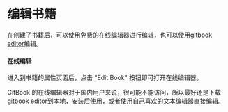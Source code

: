 # 编辑书籍

在创建了书籍后，可以使用免费的在线编辑器进行编辑，也可以使用[gitbook editor](https://github.com/GitbookIO/editor)编辑。

#### 在线编辑

进入到书籍的属性页面后，点击 "Edit Book" 按钮即可打开在线编辑器。

GitBook 的在线编辑器对于国内用户来说，很可能不能访问，所以最好还是下载[gitbook editor](https://www.gitbook.com/editor)到本地，安装后使用，或者使用自己喜欢的文本编辑器直接编辑。



